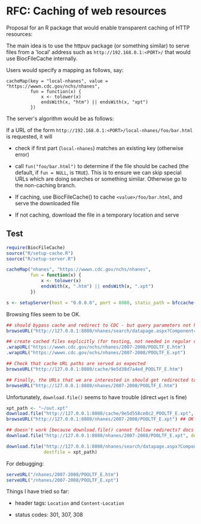# RFC: Caching of web resources

Proposal for an R package that would enable transparent caching of HTTP resources:

The main idea is to use the httpuv package (or something similar) to serve files from a 'local' address such as
`http://192.168.0.1:<PORT>/` that would use BiocFileCache internally.

Users would specify a mapping as follows, say:

```
cacheMap(key = "local-nhanes", value = "https://wwwn.cdc.gov/nchs/nhanes",
         fun = function(x) {
             x <- tolower(x)
             endsWith(x, "htm") || endsWith(x, "xpt")
         })
```

The server's algorithm would be as follows:

If a URL of the form `http://192.168.0.1:<PORT>/local-nhanes/foo/bar.html` is requested, it will 

- check if first part (`local-nhanes`) matches an existing key (otherwise error)

- call `fun("foo/bar.html")` to determine if the file should be cached (the default, if `fun = NULL`, is `TRUE`). This is to ensure we can skip special URLs which are doing searches or something similar. Otherwise go to the non-caching branch.

- If caching, use BiocFileCache() to cache `<value>/foo/bar.html`, and serve the downloaded file

- If not caching, download the file in a temporary location and serve


## Test


```r
require(BiocFileCache)
source("R/setup-cache.R")
source("R/setup-server.R")

cacheMap("nhanes", "https://wwwn.cdc.gov/nchs/nhanes",
         fun = function(x) {
             x <- tolower(x)
             endsWith(x, ".htm") || endsWith(x, ".xpt")
         })

s <- setupServer(host = "0.0.0.0", port = 8080, static_path = bfccache(BiocFileCache()))
```

Browsing files seem to be OK.

```r
## should bypass cache and redirect to CDC - but query parameters not handled [TODO]
browseURL("http://127.0.0.1:8080/nhanes/search/datapage.aspx?Component=Demographics")

## create cached files explicitly (for testing, not needed in regular use)
.wrapURL("https://wwwn.cdc.gov/nchs/nhanes/2007-2008/POOLTF_E.htm")
.wrapURL("https://wwwn.cdc.gov/nchs/nhanes/2007-2008/POOLTF_E.xpt")

## Check that cache URL paths are served as expected 
browseURL("http://127.0.0.1:8080/cache/9e5d38d7a4ed_POOLTF_E.htm")

## Finally, the URLs that we are interested in should get redirected to cache URLs
browseURL("http://127.0.0.1:8080/nhanes/2007-2008/POOLTF_E.htm")
```

Unfortunately, `download.file()` seems to have trouble (direct `wget` is fine)

```r
xpt_path <- "~/out.xpt"
download.file("http://127.0.0.1:8080/cache/9e5d558ce0c2_POOLTF_E.xpt", destfile = xpt_path) ## OK
browseURL("http://127.0.0.1:8080/nhanes/2007-2008/POOLTF_E.xpt") ## OK

## doesn't work [because download.file() cannot follow redirects? docs suggest it should]
download.file("http://127.0.0.1:8080/nhanes/2007-2008/POOLTF_E.xpt", destfile = xpt_path) ## ?

download.file("http://127.0.0.1:8080/nhanes/search/datapage.aspx?Component=Demographics",
              destfile = xpt_path)
```

For debugging:

```r
serveURL("/nhanes/2007-2008/POOLTF_E.htm")
serveURL("/nhanes/2007-2008/POOLTF_E.xpt")
```

Things I have tried so far:

- header tags: `Location` and `Content-Location`

- status codes: 301, 307, 308
